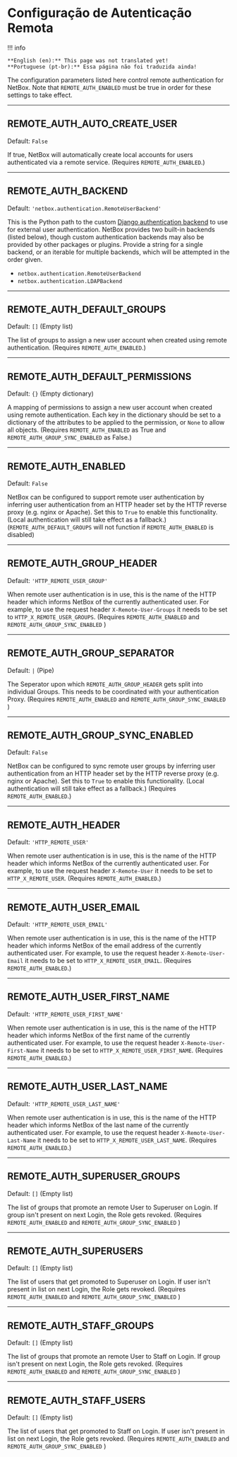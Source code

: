 # Configuração de Autenticação Remota

!!! info

    **English (en):** This page was not translated yet!
    **Portuguese (pt-br):** Essa página não foi traduzida ainda!

The configuration parameters listed here control remote authentication for NetBox. Note that `REMOTE_AUTH_ENABLED` must be true in order for these settings to take effect.

---

## REMOTE_AUTH_AUTO_CREATE_USER

Default: `False`

If true, NetBox will automatically create local accounts for users authenticated via a remote service. (Requires `REMOTE_AUTH_ENABLED`.)

---

## REMOTE_AUTH_BACKEND

Default: `'netbox.authentication.RemoteUserBackend'`

This is the Python path to the custom [Django authentication backend](https://docs.djangoproject.com/en/stable/topics/auth/customizing/) to use for external user authentication. NetBox provides two built-in backends (listed below), though custom authentication backends may also be provided by other packages or plugins. Provide a string for a single backend, or an iterable for multiple backends, which will be attempted in the order given.

* `netbox.authentication.RemoteUserBackend`
* `netbox.authentication.LDAPBackend`

---

## REMOTE_AUTH_DEFAULT_GROUPS

Default: `[]` (Empty list)

The list of groups to assign a new user account when created using remote authentication. (Requires `REMOTE_AUTH_ENABLED`.)

---

## REMOTE_AUTH_DEFAULT_PERMISSIONS

Default: `{}` (Empty dictionary)

A mapping of permissions to assign a new user account when created using remote authentication. Each key in the dictionary should be set to a dictionary of the attributes to be applied to the permission, or `None` to allow all objects. (Requires `REMOTE_AUTH_ENABLED` as True and `REMOTE_AUTH_GROUP_SYNC_ENABLED` as False.)

---

## REMOTE_AUTH_ENABLED

Default: `False`

NetBox can be configured to support remote user authentication by inferring user authentication from an HTTP header set by the HTTP reverse proxy (e.g. nginx or Apache). Set this to `True` to enable this functionality. (Local authentication will still take effect as a fallback.) (`REMOTE_AUTH_DEFAULT_GROUPS` will not function if `REMOTE_AUTH_ENABLED` is disabled)

---

## REMOTE_AUTH_GROUP_HEADER

Default: `'HTTP_REMOTE_USER_GROUP'`

When remote user authentication is in use, this is the name of the HTTP header which informs NetBox of the currently authenticated user. For example, to use the request header `X-Remote-User-Groups` it needs to be set to `HTTP_X_REMOTE_USER_GROUPS`. (Requires `REMOTE_AUTH_ENABLED` and `REMOTE_AUTH_GROUP_SYNC_ENABLED` )

---

## REMOTE_AUTH_GROUP_SEPARATOR

Default: `|` (Pipe)

The Seperator upon which `REMOTE_AUTH_GROUP_HEADER` gets split into individual Groups. This needs to be coordinated with your authentication Proxy. (Requires `REMOTE_AUTH_ENABLED` and `REMOTE_AUTH_GROUP_SYNC_ENABLED` )

---

## REMOTE_AUTH_GROUP_SYNC_ENABLED

Default: `False`

NetBox can be configured to sync remote user groups by inferring user authentication from an HTTP header set by the HTTP reverse proxy (e.g. nginx or Apache). Set this to `True` to enable this functionality. (Local authentication will still take effect as a fallback.) (Requires `REMOTE_AUTH_ENABLED`.)

---

## REMOTE_AUTH_HEADER

Default: `'HTTP_REMOTE_USER'`

When remote user authentication is in use, this is the name of the HTTP header which informs NetBox of the currently authenticated user. For example, to use the request header `X-Remote-User` it needs to be set to `HTTP_X_REMOTE_USER`. (Requires `REMOTE_AUTH_ENABLED`.)

---

## REMOTE_AUTH_USER_EMAIL

Default: `'HTTP_REMOTE_USER_EMAIL'`

When remote user authentication is in use, this is the name of the HTTP header which informs NetBox of the email address of the currently authenticated user. For example, to use the request header `X-Remote-User-Email` it needs to be set to `HTTP_X_REMOTE_USER_EMAIL`. (Requires `REMOTE_AUTH_ENABLED`.)

---

## REMOTE_AUTH_USER_FIRST_NAME

Default: `'HTTP_REMOTE_USER_FIRST_NAME'`

When remote user authentication is in use, this is the name of the HTTP header which informs NetBox of the first name of the currently authenticated user. For example, to use the request header `X-Remote-User-First-Name` it needs to be set to `HTTP_X_REMOTE_USER_FIRST_NAME`. (Requires `REMOTE_AUTH_ENABLED`.)

---

## REMOTE_AUTH_USER_LAST_NAME

Default: `'HTTP_REMOTE_USER_LAST_NAME'`

When remote user authentication is in use, this is the name of the HTTP header which informs NetBox of the last name of the currently authenticated user. For example, to use the request header `X-Remote-User-Last-Name` it needs to be set to `HTTP_X_REMOTE_USER_LAST_NAME`. (Requires `REMOTE_AUTH_ENABLED`.)

---

## REMOTE_AUTH_SUPERUSER_GROUPS

Default: `[]` (Empty list)

The list of groups that promote an remote User to Superuser on Login. If group isn't present on next Login, the Role gets revoked. (Requires `REMOTE_AUTH_ENABLED` and `REMOTE_AUTH_GROUP_SYNC_ENABLED` )

---

## REMOTE_AUTH_SUPERUSERS

Default: `[]` (Empty list)

The list of users that get promoted to Superuser on Login. If user isn't present in list on next Login, the Role gets revoked. (Requires `REMOTE_AUTH_ENABLED` and `REMOTE_AUTH_GROUP_SYNC_ENABLED` )

---

## REMOTE_AUTH_STAFF_GROUPS

Default: `[]` (Empty list)

The list of groups that promote an remote User to Staff on Login. If group isn't present on next Login, the Role gets revoked. (Requires `REMOTE_AUTH_ENABLED` and `REMOTE_AUTH_GROUP_SYNC_ENABLED` )

---

## REMOTE_AUTH_STAFF_USERS

Default: `[]` (Empty list)

The list of users that get promoted to Staff on Login. If user isn't present in list on next Login, the Role gets revoked. (Requires `REMOTE_AUTH_ENABLED` and `REMOTE_AUTH_GROUP_SYNC_ENABLED` )